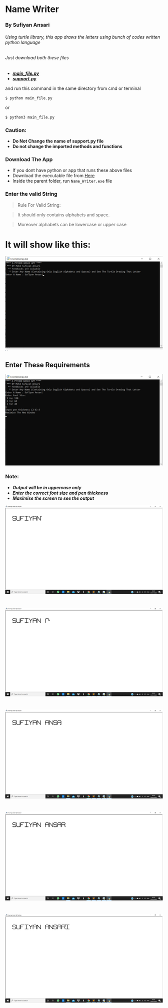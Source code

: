 # Name Writer
### By Sufiyan Ansari

###### Using turtle library, this app draws the letters using bunch of codes written python language
###### Just download both these files 
- [***main_file.py***](https://github.com/suffisme/NameWriter/blob/master/main_file.py)
- [***support.py***](https://github.com/suffisme/NameWriter/blob/master/support.py)

and run this command in the same directory from cmd or terminal

```
$ python main_file.py
```

or 

```sh
$ python3 main_file.py
```

### Caution:
- **Do Not Change the name of support.py file**
- **Do not change the imported methods and functions**

### Download The App
- If you dont have python or app that runs these above files
- Download the executable file from [Here](https://github.com/suffisme/NameApp)
- Inside the parent folder, run `Name_Writer.exe` file
### Enter the valid String

> Rule For Valid String:

> It should only contains
> alphabets and space.

> Moreover alphabets can
> be lowercase or
> upper case

# It will show like this:
![](https://github.com/suffisme/NameWriter/blob/master/Screenshots/main.png)

## Enter These Requirements
![](Screenshots/second_screen.png)

### Note: 
- ***Output will be in uppercase only***
- ***Enter the correct font size and pen thickness***
- ***Maximise the screen to see the output***

![](Screenshots/ouput_1.png)
#
![](Screenshots/output_2.png)
#
![](Screenshots/output_3.png)
#
![](Screenshots/output_4.png)
#
![](Screenshots/output_5.png)
